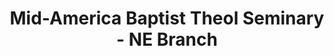 ---
layout: repo
title: "Mid-America Baptist Theol Seminary - NE Branch"
id: 22368
permalink: repos/22368/
---